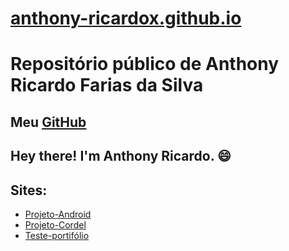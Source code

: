 # [anthony-ricardox.github.io](https://anthony-ricardox.github.io/)
# Repositório público de Anthony Ricardo Farias da Silva
## Meu [GitHub](https://github.com/anthony-ricardox)
## Hey there! I'm Anthony Ricardo. 😄



## Sites:
* [Projeto-Android](https://anthony-ricardox.github.io/html-css/desafios/desafio-10/android.html)
* [Projeto-Cordel](https://anthony-ricardox.github.io/projeto-cordel/)
* [Teste-portifólio](https://anthony-ricardox.github.io/portif-lio/index.html)